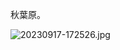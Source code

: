 秋葉原。

![20230917-172526.jpg](https://ceshmina-photos.s3.ap-northeast-1.amazonaws.com/medium/202309/20230917-172526.jpg)